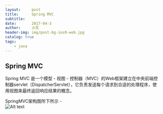 ```yaml
---
layout:     post
title:      Spring MVC
subtitle:   
date:       2017-04-3
author:     火花
header-img: img/post-bg-ios9-web.jpg
catalog: true
tags:
    - java
---
```

## Spring MVC
Spring MVC 是一个模型 - 视图 - 控制器（MVC）的Web框架建立在中央前端控制器servlet（DispatcherServlet），它负责发送每个请求到合适的处理程序，使用视图来最终返回响应结果的概念。

SpringMVC架构图所下所示 -  
![Alt text](https://cl.ly/310p0c2i2M1e)